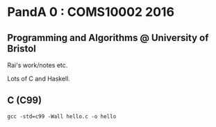 # PandA 0 : COMS10002 2016
## Programming and Algorithms @ University of Bristol

Rai's work/notes etc.

Lots of C and Haskell.

## C (C99)
`gcc -std=c99 -Wall hello.c -o hello`